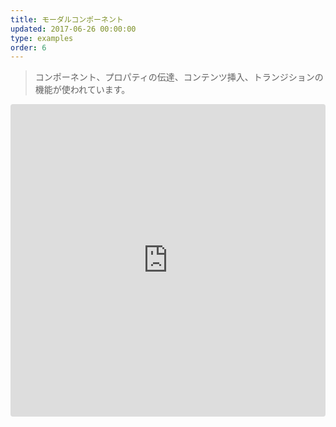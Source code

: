 ```yaml
---
title: モーダルコンポーネント
updated: 2017-06-26 00:00:00
type: examples
order: 6
---
```


> コンポーネント、プロパティの伝達、コンテンツ挿入、トランジションの機能が使われています。

<iframe src="https://codesandbox.io/embed/github/vuejs/vuejs.org/tree/master/src/v2/examples/vue-20-modal-component?codemirror=1&hidedevtools=1&hidenavigation=1&theme=light" style="width:100%; height:500px; border:0; border-radius: 4px; overflow:hidden;" title="vue-20-template-compilation" allow="geolocation; microphone; camera; midi; vr; accelerometer; gyroscope; payment; ambient-light-sensor; encrypted-media; usb" sandbox="allow-modals allow-forms allow-popups allow-scripts allow-same-origin"></iframe>
